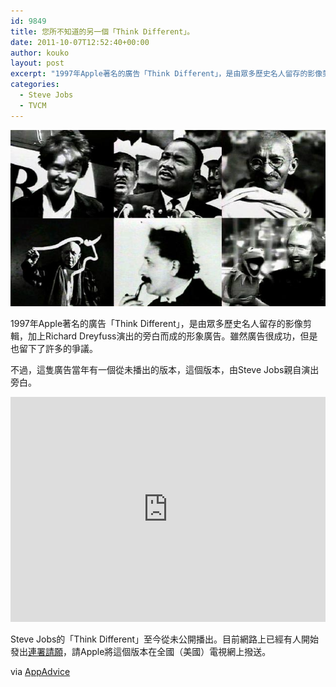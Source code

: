 ```yaml
---
id: 9849
title: 您所不知道的另一個「Think Different」。
date: 2011-10-07T12:52:40+00:00
author: kouko
layout: post
excerpt: "1997年Apple著名的廣告「Think Different」，是由眾多歷史名人留存的影像剪輯，加上Richard Dreyfuss演出的旁白而成的形象廣告。雖然廣告很成功，但是也留下了許多的爭議。不過，這隻廣告當年有一個從未播出的版本，這個版本，由Steve Jobs親自演出旁白。"
categories:
  - Steve Jobs
  - TVCM
---
```

<img title="heres-to-the-crazy-ones.jpg" src="/img/2011-10-07-the-crazy-ones-by-steve-jobs-never-before-aired-1997/heres-to-the-crazy-ones.jpg"  alt="Heres to the crazy ones" />

1997年Apple著名的廣告「Think Different」，是由眾多歷史名人留存的影像剪輯，加上Richard Dreyfuss演出的旁白而成的形象廣告。雖然廣告很成功，但是也留下了許多的爭議。

不過，這隻廣告當年有一個從未播出的版本，這個版本，由Steve Jobs親自演出旁白。

<iframe width="100%" height="360" src="https://www.youtube.com/embed/cUnp3vwNVTo" frameborder="0" allowfullscreen></iframe>

Steve Jobs的「Think Different」至今從未公開播出。目前網路上已經有人開始發出[連署請願](https://www.change.org/petitions/apple-inc-air-the-original-version-of-crazy-ones-narrated-by-steve-jobs)，請Apple將這個版本在全國（美國）電視網上撥送。


via [AppAdvice](http://appadvice.com/appnn/2011/10/petition-asks-apple-to-air-steve-jobs-narrated-crazy-ones-ad)
